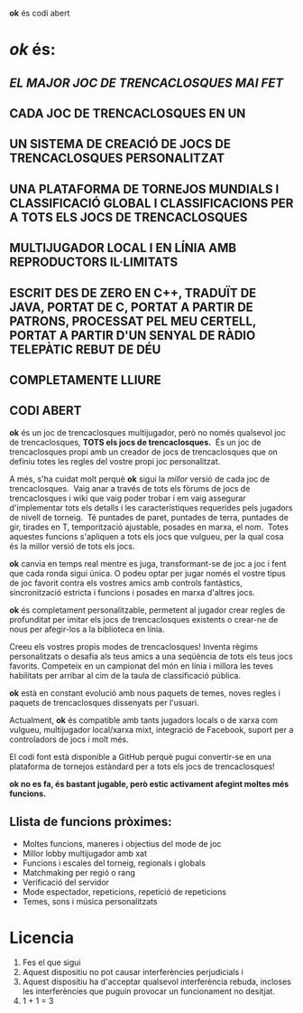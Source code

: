 **ok** és codi abert

# *ok* és:

## *EL MAJOR JOC DE TRENCACLOSQUES MAI FET*

## CADA JOC DE TRENCACLOSQUES EN UN

## UN SISTEMA DE CREACIÓ DE JOCS DE TRENCACLOSQUES PERSONALITZAT

## UNA PLATAFORMA DE TORNEJOS MUNDIALS I CLASSIFICACIÓ GLOBAL I CLASSIFICACIONS PER A TOTS ELS JOCS DE TRENCACLOSQUES

## MULTIJUGADOR LOCAL I EN LÍNIA AMB REPRODUCTORS IL·LIMITATS

## ESCRIT DES DE ZERO EN C++, TRADUÏT DE JAVA, PORTAT DE C, PORTAT A PARTIR DE PATRONS, PROCESSAT PEL MEU CERTELL, PORTAT A PARTIR D'UN SENYAL DE RÀDIO TELEPÀTIC REBUT DE DÉU

## COMPLETAMENTE LLIURE

## CODI ABERT

**ok** és un joc de trencaclosques multijugador, però no només qualsevol joc de trencaclosques, **TOTS els jocs de trencaclosques.**  És un joc de trencaclosques propi amb un creador de jocs de trencaclosques que on definiu totes les regles del vostre propi joc personalitzat.

A més, s'ha cuidat molt perquè **ok** sigui la *millor* versió de cada joc de trencaclosques.  Vaig anar a través de tots els fòrums de jocs de trencaclosques i wiki que vaig poder trobar i em vaig assegurar d'implementar tots els detalls i les característiques requerides pels jugadors de nivell de torneig.  Té puntades de paret, puntades de terra, puntades de gir, tirades en T, temporització ajustable, posades en marxa, el nom.  Totes aquestes funcions s'apliquen a tots els jocs que vulgueu, per la qual cosa és la millor versió de tots els jocs.

**ok** canvia en temps real mentre es juga, transformant-se de joc a joc i fent que cada ronda sigui única.  O podeu optar per jugar només el vostre tipus de joc favorit contra els vostres amics amb controls fantàstics, sincronització estricta i funcions i posades en marxa d'altres jocs.

**ok** és completament personalitzable, permetent al jugador crear regles de profunditat per imitar els jocs de trencaclosques existents o crear-ne de nous per afegir-los a la biblioteca en línia.

Creeu els vostres propis modes de trencaclosques!  Inventa règims personalitzats o desafia als teus amics a una seqüència de tots els teus jocs favorits.  Competeix en un campionat del món en línia i millora les teves habilitats per arribar al cim de la taula de classificació pública.

**ok** està en constant evolució amb nous paquets de temes, noves regles i paquets de trencaclosques dissenyats per l'usuari.

Actualment, **ok** és compatible amb tants jugadors locals o de xarxa com vulgueu, multijugador local/xarxa mixt, integració de Facebook, suport per a controladors de jocs i molt més.

El codi font està disponible a GitHub perquè pugui convertir-se en una plataforma de tornejos estàndard per a tots els jocs de trencaclosques!

**ok no es fa, és bastant jugable, però estic activament afegint moltes més funcions.**

## Llista de funcions pròximes:
* Moltes funcions, maneres i objectius del mode de joc
* Millor lobby multijugador amb xat
* Funcions i escales del torneig, regionals i globals
* Matchmaking per regió o rang
* Verificació del servidor
* Mode espectador, repeticions, repetició de repeticions
* Temes, sons i música personalitzats

# Licencia
1. Fes el que sigui
2. Aquest dispositiu no pot causar interferències perjudicials i
3. Aquest dispositiu ha d'acceptar qualsevol interferència rebuda, incloses les interferències que puguin provocar un funcionament no desitjat.
4. 1 + 1 = 3
